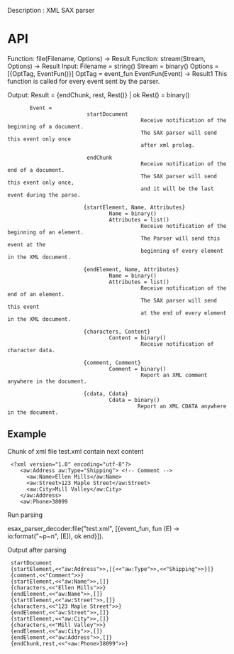  Description : XML SAX parser


 API
====

 Function: file(Filename, Options) -> Result
 Function: stream(Stream, Options) -> Result
 Input:    Filename = string()
           Stream = binary()
           Options = [{OptTag, EventFun()}]
           OptTag = event_fun
           EventFun(Event) -> Result1
                        This function is called for every event sent by the parser. 

 Output:   Result = {endChunk, rest, Rest()} | ok
           Rest() = binary()                            


           Event =
                             startDocument            
                                              Receive notification of the beginning of a document. 
                                              The SAX parser will send this event only once 
                                              after xml prolog. 

                             endChunk
                                              Receive notification of the end of a document. 
                                              The SAX parser will send this event only once, 
                                              and it will be the last event during the parse.

                            {startElement, Name, Attributes}
                                    Name = binary()
                                    Attributes = list()
                                              Receive notification of the beginning of an element. 
                                              The Parser will send this event at the 
                                              beginning of every element in the XML document.                

                            {endElement, Name, Attributes}
                                    Name = binary()
                                    Attributes = list()
                                              Receive notification of the end of an element. 
                                              The SAX parser will send this event 
                                              at the end of every element in the XML document.
                
                            {characters, Content}
                                    Content = binary()
                                              Receive notification of character data.

                            {comment, Comment}
                                    Comment = binary()
                                              Report an XML comment anywhere in the document.

                            {cdata, Cdata}
                                    Cdata = binary()
                                             Report an XML CDATA anywhere in the document.


  Example
---------
 Chunk of xml file test.xml contain next content
 
```
 <?xml version="1.0" encoding="utf-8"?>
    <aw:Address aw:Type="Shipping"> <!-- Comment -->
      <aw:Name>Ellen Mills</aw:Name>
      <aw:Street>123 Maple Street</aw:Street>
      <aw:City>Mill Valley</aw:City>
    </aw:Address>
    <aw:Phone>38099
```

 Run parsing

 esax_parser_decoder:file("test.xml", [{event_fun, fun (E) -> io:format("~p~n", [E]), ok end}]).

 Output after parsing

```
 startDocument
 {startElement,<<"aw:Address">>,[{<<"aw:Type">>,<<"Shipping">>}]}
 {comment,<<"Comment">>} 
 {startElement,<<"aw:Name">>,[]}
 {characters,<<"Ellen Mills">>}
 {endElement,<<"aw:Name">>,[]}
 {startElement,<<"aw:Street">>,[]}
 {characters,<<"123 Maple Street">>}
 {endElement,<<"aw:Street">>,[]}
 {startElement,<<"aw:City">>,[]}
 {characters,<<"Mill Valley">>}
 {endElement,<<"aw:City">>,[]}
 {endElement,<<"aw:Address">>,[]}
 {endChunk,rest,<<"<aw:Phone>38099">>}
```
